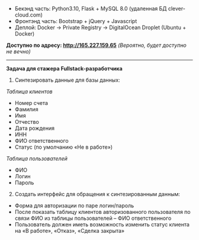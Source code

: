 
- Бекэнд часть: Python3.10, Flask + MySQL 8.0 (удаленная БД clever-cloud.com)
- Фронтэнд часть: Bootstrap + jQuery + Javascript
- Деплой: Docker -> Private Registry -> DigitalOcean Droplet (Ubuntu + Docker)

**Доступно по адресу: http://165.227.159.65** 
*(Вероятно, будет доступно не вечно)*

---

**Задача для стажера Fullstack-разработчика**

1. Синтезировать данные для базы данных:

_Таблица клиентов_
- Номер счета
- Фамилия
- Имя
- Отчество
- Дата рождения
- ИНН
- ФИО ответственного
- Статус (по умолчанию «Не в работе»)


_Таблица пользователей_
- ФИО
- Логин
- Пароль


2. Создать интерфейс для обращения к синтезированным данным:
- Форма для авторизации по паре логин/пароль
- После показать таблицу клиентов авторизованного
пользователя по связи ФИО из таблицы пользователей – ФИО
ответственного
- Пользователь должен иметь возможность изменить статус
клиента на «В работе», «Отказ», «Сделка закрыта»

